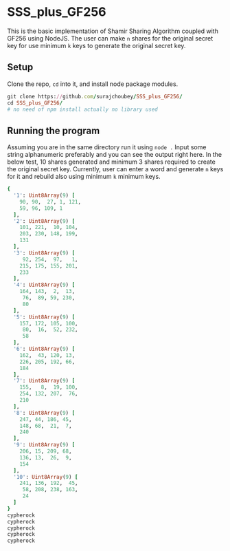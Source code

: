 # SSS_plus_GF256

This is the basic implementation of Shamir Sharing Algorithm coupled with GF256 using NodeJS.
The user can make `n` shares for the original secret key for use minimum `k` keys to generate the original secret key.

## Setup
Clone the repo, `cd` into it, and install node package modules.

```ruby
git clone https://github.com/surajchoubey/SSS_plus_GF256/
cd SSS_plus_GF256/
# no need of npm install actually no library used
```
## Running the program

Assuming you are in the same directory run it using `node .`
Input some string alphanumeric preferably and you can see the output right here.
In the below test, 10 shares generated and minimum 3 shares required to create the original secret key.
Currently, user can enter a word and generate `n` keys for it and rebuild also using minimum `k` minimum keys.

```ruby
{
  '1': Uint8Array(9) [
    90, 90,  27, 1, 121,
    59, 96, 109, 1
  ],
  '2': Uint8Array(9) [
    101, 221,  10, 104,
    203, 230, 148, 199,
    131
  ],
  '3': Uint8Array(9) [
     92, 254,  97,   1,
    215, 175, 155, 201,
    233
  ],
  '4': Uint8Array(9) [
    164, 143,  2,  13,
     76,  89, 59, 230,
     80
  ],
  '5': Uint8Array(9) [
    157, 172, 105, 100,
     80,  16,  52, 232,
     58
  ],
  '6': Uint8Array(9) [
    162,  43, 120, 13,
    226, 205, 192, 66,
    184
  ],
  '7': Uint8Array(9) [
    155,   8,  19, 100,
    254, 132, 207,  76,
    210
  ],
  '8': Uint8Array(9) [
    247, 44, 186, 45,
    148, 68,  21,  7,
    240
  ],
  '9': Uint8Array(9) [
    206, 15, 209, 68,
    136, 13,  26,  9,
    154
  ],
  '10': Uint8Array(9) [
    241, 136, 192,  45,
     58, 208, 238, 163,
     24
  ]
}
cypherock
cypherock
cypherock
cypherock
cypherock
```
